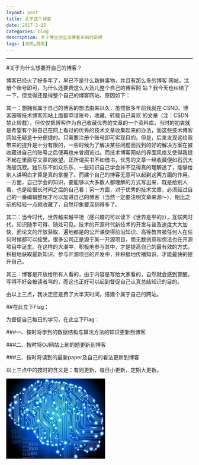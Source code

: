 ```yaml
---
layout: post
title: 关于这个博客
date: 2017-2-15
categories: blog
description: 关于博主创立该博客来由的说明
tags: [说明,随笔]
---
```

----------

#关于为什么想要开自己的博客？


博客已经火了好多年了，早已不是什么新鲜事物，并且有那么多的博客
网站，注册个账号即可，为什么还要费这么大劲儿整个自己的博客网
站？我今天也纠结了一下，但觉得还是得整个自己的博客网站，原因如下：

其一：想拥有属于自己的博客的想法由来以久，虽然很多年前我就在
CSND、博客园等技术博客网站上面都申请账号，收藏、转载自己喜欢
的文章（注：CSDN禁止转载），但仅仅把博客作为自己收藏优秀的文章的一个资料库，当时的初衷就是希望有个将自己在网上看过的优秀的技术文章收集起来的办法，而这些技术博客网站无疑是十分便捷的。只需要注册个账号即可实现目的。但是，后来发现这给我带来的提升是十分有限的，一些时候为了解决某些问题而找到的好的解决方案在被收藏进自己的账号之后便再也未曾阅览过。而技术博客网站的界面风格又使得我提不起在里面写文章的欲望。正所谓买书不如借书，优秀的文章一经收藏便如石沉大海般沉寂。独乐乐不如众乐乐，一些知识自己学会并不见得真的理解透了，能够给别人讲明白才算是真的掌握了。而建个自己的博客无意可以起到这两方面的作用。一方面，自己学会的知识，要能够以大多数人都理解的方式写出来，既是给别人看，也是给很长时间之后的自己看；另一方面，对于优秀的技术文章，必须经过自己的一番编辑整理才可以加进自己的博客（当然一定要注明文章来源～），相比之前的轻轻一点就收藏了，自然印象要深刻得多了。

其二：当今时代，世界越来越平坦（感兴趣的可以读下《世界是平的》），互联网时代，知识随手可得、随处可见。技术的开源时代新技术的开发与普及速度大大加快，而论文的开放获取、遍地都是的公开课使得前沿知识、高等教育被任何人在任何时候都可以接受。很多公司正是源于某一开源项目，而无数创意和想法也在开源项目中诞生。在这样的大潮中，积极地参与其中，才是提高自己的最有效的方式。积极地获取最新知识、参与开源项目的开发中，并积极地传播知识，才能最快的提升自己。

其三：博客是开放给所有人看的，由于内容是写给大家看的，自然就会感到警醒，写得不好会被读者骂的，而这也正好可以起到督促自己认真总结知识的目的。

由以上三点，我决定还是费了大半天时间，搭建个属于自己的网站。

##在此立下Flag：

为督促自己每日的学习，在此立下Flag：

###一、按时将学到的数据结构与算法方法的知识更新到博客

###二、按时将OJ网站上刷的题更新到博客

###三、按时将读到的最新paper及自己的看法更新到博客

以上三点中的按时的含义是：有则更新，每日小更新，定期大更新。



![](https://raw.githubusercontent.com/AlbertLZG/AlbertLZG.github.io/master/img/blog_logo.png)







